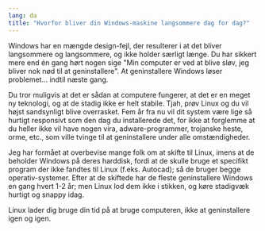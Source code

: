 ```yaml
---
lang: da
title: "Hvorfor bliver din Windows-maskine langsommere dag for dag?"
---
```


Windows har en mængde design-fejl, der resulterer i at det bliver langsommere og langsommere, og ikke holder særligt længe. Du har sikkert mere end én gang hørt nogen sige "Min computer er ved at blive sløv, jeg bliver nok nød til at geninstallere". 
At geninstallere Windows løser problemet... indtil næste gang.

Du tror muligvis at det er sådan at computere fungerer, at det er en meget ny teknologi, og at de stadig ikke er helt stabile. Tjah, prøv Linux og du vil højst sandsynligt blive overrasket. Fem år fra nu vil dit system være lige så hurtigt responsivt som den dag du installerede det, for ikke at forglemme at du heller ikke vil have nogen vira, adware-programmer, trojanske heste, orme, etc., som ville tvinge til at geninstallere under alle omstændigheder.

Jeg har formået at overbevise mange folk om at skifte til Linux, imens at de beholder Windows på deres harddisk, fordi at de skulle bruge et specifikt program der ikke fandtes til Linux (f.eks. Autocad); så de bruger begge operativ-systemer. Efter at de skiftede har de fleste geninstallere Windows en gang hvert 1-2 år; men Linux lod dem ikke i stikken, og køre stadigvæk hurtigt og snappy idag.

Linux lader dig bruge din tid på at bruge computeren, ikke at geninstallere igen og igen.




